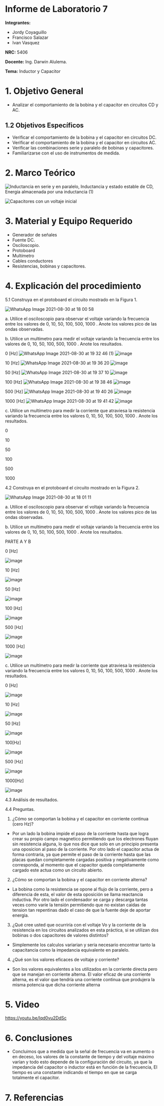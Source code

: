# Informe de Laboratorio 7
**Integrantes:**

- Jordy Coyaguillo
- Francisco Salazar
- Ivan Vasquez

 **NRC:** 5406
 
 **Docente:** Ing. Darwin Alulema.
 
 **Tema:** Inductor y Capacitor
# 1. Objetivo General

- Analizar el comportamiento de la bobina y el capacitor en circuitos CD y AC.

## 1.2 Objetivos Específicos

- Verificar el comportamiento de la bobina y el capacitor en circuitos DC.
- Verificar el comportamiento de la bobina y el capacitor en circuitos AC.
- Verificar las combinaciones serie y paralelo de bobinas y capacitores.
- Familiarizarse con el uso de instrumentos de medida.

# 2. Marco Teórico

![Inductancia en serie y en paralelo, Inductancia y estado estable de CD, Energia almacenada por una inductancia (1)](https://user-images.githubusercontent.com/85137954/131417100-ba0c716e-fd5a-474e-b1c0-4364f886f46c.png)

![Capacitores con un voltaje inicial](https://user-images.githubusercontent.com/85137954/131418323-cd308056-1c6c-4d58-8e36-51bd738d700f.png)

# 3. Material y Equipo Requerido

- Generador de señales
- Fuente DC.
- Osciloscopio.
- Protoboard
- Multímetro
- Cables conductores
- Resistencias, bobinas y capacitores.

# 4. Explicación del procedimiento

5.1 Construya en el protoboard el circuito mostrado en la Figura 1.

![WhatsApp Image 2021-08-30 at 18 00 58](https://user-images.githubusercontent.com/85137954/131416537-c80fb4d9-e671-4aa3-8ece-454496aaf319.jpeg)


a. Utilice el osciloscopio para observar el voltaje  variando la frecuencia entre los
valores de 0, 10, 50, 100, 500, 1000 . Anote los valores pico de las ondas observadas.

b. Utilice un multímetro para medir el voltaje  variando la frecuencia entre los valores
de 0, 10, 50, 100, 500, 1000 . Anote los resultados.

0 [Hz]
![WhatsApp Image 2021-08-30 at 19 32 46 (1)](https://user-images.githubusercontent.com/85137954/131424437-f122e722-505a-4681-b1f6-4399ca43a1b6.jpeg)
![image](https://user-images.githubusercontent.com/85137954/131441055-5a1e22b5-cb8d-43b3-9490-431eaadbff71.png)

10 [Hz]
![WhatsApp Image 2021-08-30 at 19 36 20](https://user-images.githubusercontent.com/85137954/131424364-b7a79f65-3280-444b-ba4e-f50a7eec9f5b.jpeg)
![image](https://user-images.githubusercontent.com/85137954/131441085-2f6f6d47-ed7a-4d22-be74-3aee12865852.png)

50 [Hz]
![WhatsApp Image 2021-08-30 at 19 37 10](https://user-images.githubusercontent.com/85137954/131424372-0cf0aefc-954b-4bc2-9a54-ab2c27c4c2d1.jpeg)
![image](https://user-images.githubusercontent.com/85137954/131441110-94af19df-299b-46a0-9818-3d1545b0f570.png)

100 [Hz]
![WhatsApp Image 2021-08-30 at 19 38 46](https://user-images.githubusercontent.com/85137954/131424389-d39cae7e-6016-4754-b82f-88647aceeae9.jpeg)
![image](https://user-images.githubusercontent.com/85137954/131441124-ba1d38ce-09e9-47d8-b5e2-fcbcc9436425.png)

500 [Hz]
![WhatsApp Image 2021-08-30 at 19 40 26](https://user-images.githubusercontent.com/85137954/131424394-4fef3080-ba69-4407-a27f-5012b8164acd.jpeg)
![image](https://user-images.githubusercontent.com/85137954/131441136-ab216f3c-a5fc-4d9f-bae9-ac801ed17018.png)

1000 [Hz]
![WhatsApp Image 2021-08-30 at 19 41 42](https://user-images.githubusercontent.com/85137954/131424434-edd5e7fd-8e84-4964-9d62-a8cb73c4d366.jpeg)
![image](https://user-images.githubusercontent.com/85137954/131441149-e8803a96-4163-4d39-a8e6-717dd8b8cb10.png)

c. Utilice un multímetro para medir la corriente que atraviesa la resistencia variando la
frecuencia entre los valores 0, 10, 50, 100, 500, 1000 . Anote los resultados.

0

10

50

100

500

1000


4.2 Construya en el protoboard el circuito mostrado en la Figura 2.

![WhatsApp Image 2021-08-30 at 18 01 11](https://user-images.githubusercontent.com/85137954/131416552-5e239afd-c5e0-4871-ab75-4f41b23b47ed.jpeg)

a. Utilice el osciloscopio para observar el voltaje  variando la frecuencia entre los
valores de 0, 10, 50, 100, 500, 1000 . Anote los valores pico de las ondas observadas.

b. Utilice un multímetro para medir el voltaje  variando la frecuencia entre los valores
de 0, 10, 50, 100, 500, 1000 . Anote los resultados.

PARTE A Y B

0 [Hz]

![image](https://user-images.githubusercontent.com/85137954/131424928-16f5c681-fe7e-442d-b2b3-b3741fc50589.png)

10 [Hz]

![image](https://user-images.githubusercontent.com/85137954/131424938-0375ca64-2c0c-45db-ab03-e5b9b8be6f03.png)

50 [Hz]

![image](https://user-images.githubusercontent.com/85137954/131424955-0234bf8d-8227-49ec-986d-a88146924859.png)

100 [Hz]

![image](https://user-images.githubusercontent.com/85137954/131424978-a474d993-290c-4fa9-9463-2d690e759d57.png)

500 [Hz]

![image](https://user-images.githubusercontent.com/85137954/131425003-8fb5eb2b-b753-4eab-81d5-773605093f13.png)

1000 [Hz]

![image](https://user-images.githubusercontent.com/85137954/131425019-c4a8296e-6240-4ff0-8d7f-72da38f39f2e.png)



c. Utilice un multímetro para medir la corriente que atraviesa la resistencia variando la
frecuencia entre los valores 0, 10, 50, 100, 500, 1000 . Anote los resultados.

0 [Hz]

![image](https://user-images.githubusercontent.com/85137954/131426876-c8895e44-e9fe-4d5a-a1ba-6fba4c346506.png)

10 [Hz]

![image](https://user-images.githubusercontent.com/85137954/131426897-19319b42-6be1-4083-8396-138eebed9d75.png)

50 [Hz]

![image](https://user-images.githubusercontent.com/85137954/131426921-d4583268-2fee-46ed-9ebe-4b11401adb9b.png)

100[Hz]

![image](https://user-images.githubusercontent.com/85137954/131426953-3bc4f5a3-5209-489c-b3f7-687c82cdbe70.png)

500 [Hz]

![image](https://user-images.githubusercontent.com/85137954/131426990-a48bd537-6359-4459-a3e2-1b89100d07b8.png)

1000[Hz]

![image](https://user-images.githubusercontent.com/85137954/131427010-e4bc6d56-4c19-4926-9859-02be528687e8.png)


4.3 Análisis de resultados.

4.4 Preguntas.

1. ¿Cómo se comportan la bobina y el capacitor en corriente continua (cero Hz)?
- Por un lado la bobina impide el paso de la corriente hasta que logra crear su propio campo magnetico permitiendo que los electrones fluyan sin resistencia alguna, lo que nos dice que solo en un principio presenta una oposicion al paso de la corriente. Por otro lado el capacitor actua de forma contraria, ya que permite el paso de la corriente hasta que las placas quedan completamente cargadas positiva y negativamente como corresponda, al momento que el capacitor queda completamente cargado este actua como un circuito abierto.
2. ¿Cómo se comportan la bobina y el capacitor en corriente alterna?
- La bobina como la resistencia se opone al flujo de la corriente, pero a diferencia de esta, el valor de esta oposición se llama reactancia inductiva. Por otro lado el condensador se carga y descarga tantas veces como varíe la tensión permitiendo que no existan caidas de tension tan repentinas dado el caso de que la fuente deje de aportar energia.
3. ¿Qué cree usted que ocurriría con el voltaje Vo y la corriente de la resistencia en los circuitos analizados en esta práctica, si se utilizan dos bobinas o dos  capacitores de valores distintos?
- Simplemente los calculos variarian y seria necesario encontrar tanto la capacitancia como la impedancia equivalente en paralelo.
4. ¿Qué son los valores eficaces de voltaje y corriente?
- Son los valores equivalentes a los utilizados en la corriente directa pero que se manejan en corriente alterna. El valor eficaz de una corriente alterna, es el valor que tendría una corriente continua que produjera la misma potencia que dicha corriente alterna 

# 5. Video

https://youtu.be/Iqd0vu2DdSc

# 6. Conclusiones

- Concluimos que a medida que la señal de frecuencia va en aumento o en deceso, los valores de la constante de tiempo y del voltaje máximo varían y todo esto depende de la configuración del circuito, ya que la impedancia del capacitor o inductor está en función de la frecuencia, El tiempo es una constante indicando el tiempo en que se carga totalmente el capacitor.

# 7. Referencias


